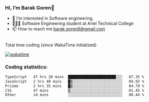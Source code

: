 ###  Hi, I’m Barak Goren👋
- 👀 I’m interested in Software engineering.
- 👨🏼‍🎓 Software Engineering student at Ariel Technical College
- 📫 How to reach me barak.goren6@gmail.com
##
Total time coding (since WakaTime initialized)

[![wakatime](https://wakatime.com/badge/user/5cc5ec80-a806-4ca2-a704-db29274e48cd.svg)](https://wakatime.com/@5cc5ec80-a806-4ca2-a704-db29274e48cd)

   
### Coding statistics:

<!--START_SECTION:waka-->

```txt
TypeScript   47 hrs 20 mins  ██████████████████████░░░   87.35 %
JavaScript   2 hrs 40 mins   █▒░░░░░░░░░░░░░░░░░░░░░░░   04.92 %
Prisma       2 hrs 35 mins   █▒░░░░░░░░░░░░░░░░░░░░░░░   04.79 %
CSS          47 mins         ▒░░░░░░░░░░░░░░░░░░░░░░░░   01.45 %
Other        14 mins         ░░░░░░░░░░░░░░░░░░░░░░░░░   00.44 %
```

<!--END_SECTION:waka-->

<!---
barakgoren/barakgoren is a ✨ special ✨ repository because its `README.md` (this file) appears on your GitHub profile.
You can click the Preview link to take a look at your changes.
--->
